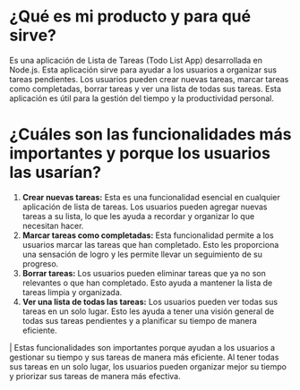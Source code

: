 # ¿Qué es mi producto y para qué sirve?

Es una aplicación de Lista de Tareas (Todo List App) desarrollada en Node.js. Esta aplicación sirve para
ayudar a los usuarios a organizar sus tareas pendientes. Los usuarios pueden crear nuevas tareas, marcar tareas como
completadas, borrar tareas y ver una lista de todas sus tareas. Esta aplicación es útil para la gestión del tiempo y la
productividad personal.

# ¿Cuáles son las funcionalidades más importantes y porque los usuarios las usarían?

1. **Crear nuevas tareas:** Esta es una funcionalidad esencial en cualquier aplicación de lista de tareas. Los usuarios
   pueden
   agregar nuevas tareas a su lista, lo que les ayuda a recordar y organizar lo que necesitan hacer.
2. **Marcar tareas como completadas:** Esta funcionalidad permite a los usuarios marcar las tareas que han completado.
   Esto les
   proporciona una sensación de logro y les permite llevar un seguimiento de su progreso.
3. **Borrar tareas:** Los usuarios pueden eliminar tareas que ya no son relevantes o que han completado. Esto ayuda a
   mantener
   la lista de tareas limpia y organizada.
4. **Ver una lista de todas las tareas:** Los usuarios pueden ver todas sus tareas en un solo lugar. Esto les ayuda a
   tener una
   visión general de todas sus tareas pendientes y a planificar su tiempo de manera eficiente.

| Estas funcionalidades son importantes porque ayudan a los usuarios a gestionar su tiempo y sus tareas de manera más
eficiente. Al tener todas sus tareas en un solo lugar, los usuarios pueden organizar mejor su tiempo y priorizar sus
tareas de manera más efectiva.
